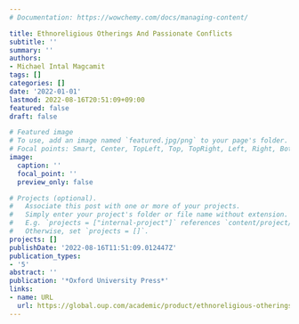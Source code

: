 ```yaml
---
# Documentation: https://wowchemy.com/docs/managing-content/

title: Ethnoreligious Otherings And Passionate Conflicts
subtitle: ''
summary: ''
authors:
- Michael Intal Magcamit
tags: []
categories: []
date: '2022-01-01'
lastmod: 2022-08-16T20:51:09+09:00
featured: false
draft: false

# Featured image
# To use, add an image named `featured.jpg/png` to your page's folder.
# Focal points: Smart, Center, TopLeft, Top, TopRight, Left, Right, BottomLeft, Bottom, BottomRight.
image:
  caption: ''
  focal_point: ''
  preview_only: false

# Projects (optional).
#   Associate this post with one or more of your projects.
#   Simply enter your project's folder or file name without extension.
#   E.g. `projects = ["internal-project"]` references `content/project/deep-learning/index.md`.
#   Otherwise, set `projects = []`.
projects: []
publishDate: '2022-08-16T11:51:09.012447Z'
publication_types:
- '5'
abstract: ''
publication: '*Oxford University Press*'
links:
- name: URL
  url: https://global.oup.com/academic/product/ethnoreligious-otherings-and-passionate-conflicts-9780192847751?cc=gb&lang=en&
---
```

